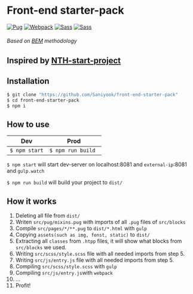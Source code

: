 # Front-end starter-pack
[![Pug](http://www.picshare.ru/uploads/191018/m8zNVlSH8J.gif)](https://pugjs.org) [![Webpack](http://www.picshare.ru/uploads/191018/5FP60nEM2F.gif)](https://webpack.js.org/) [![Sass](http://www.picshare.ru/uploads/191018/N0ov4WIH30.gif)](https://sass-lang.com/) [![Sass](http://www.picshare.ru/uploads/191018/iGJ33pUBpv.gif)](https://gulpjs.com/) 
###### Based on [BEM](bem.info) methodology

## Inspired by [NTH-start-project](https://github.com/nicothin/NTH-start-project)

## Installation
```sh
$ git clone "https://github.com/Saniyook/front-end-starter-pack"
$ cd front-end-starter-pack
$ npm i
```

## How to use
| Dev | Prod |
|-----|------|
|```$ npm start```| ```$ npm run build ```|

`$ npm start` will start dev-server on localhost:8081 and `external-ip`:8081 and `gulp.watch`

`$ npm run build` will build your project to `dist/`

## How it works
1) Deleting all file from `dist/`
2) Writen `src/pug/mixins.pug` with imports of all `.pug` files of `src/blocks`
3) Compile `src/pages/*/**.pug` to `dist/*.html` with `gulp`
4) Copying `assets(such as img, fonst, static)` to `dist/`
5) Extracting all `classes` from `.htpp` files, it will show what blocks from `src/blocks` we used.
6) Writing `src/scss/style.scss` file with all needed imports from step 5.
7) Writing `src/js/entry.js` file with all needed imports from step 5.
8) Compiling `src/scss/style.scss` with `gulp`
9) Compiling `src/js/entry.js`with `webpack`
10) ...
11) Profit!